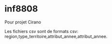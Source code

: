 # inf8808
Pour projet Cirano

Les fichiers csv sont de formats csv: region,type_territoire,attribut_annee,attribut_annee.
